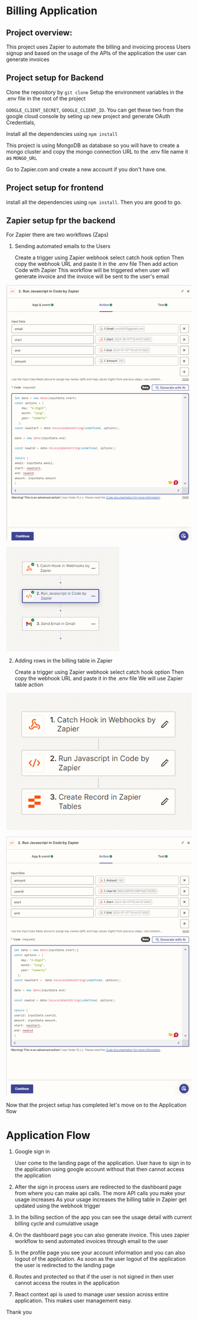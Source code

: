 
# Billing Application
## Project overview:
This project uses Zapier to automate the billing and invoicing process
Users signup and based on the usage of the APIs of the application the user can generate invoices

## Project setup for Backend
Clone the repository by `git clone`
Setup the environment variables in the .env file in the root of the project

`GOOGLE_CLIENT_SECRET`, `GOOGLE_CLIENT_ID`. You can get these two from the google cloud console by seting up new project and generate OAuth Credentials,

Install all the dependencies using `npm install`

This project is using MongoDB as database so you will have to create a mongo cluster and copy the mongo connection URL to the .env file name it as `MONGO_URL`

Go to Zapier.com and create a new account if you don't have one.

## Project setup for frontend

install all the dependencies using `npm install`. Then you are good to go.

## Zapier setup fpr the backend
For Zapier there are two workflows (Zaps)
1. Sending automated emails to the Users

    Create a trigger using Zapier webhook select catch hook option
    Then copy the webhook URL and paste it in the .env file
    Then add action Code with Zapier
This workflow will be triggered when user will generate invoice and the invoice will be sent to the user's email

![image](./1.png)


![image](./2.png)

2. Adding rows in the billing table in Zapier 

    Create a trigger using Zapier webhook select catch hook option
    Then copy the webhook URL and paste it in the .env file
    We will use Zapier table action

![image](./3.png)

![image](./4.png)


Now that the project setup has completed let's move on to the Application flow

# Application Flow

1. Google sign in

    User come to the landing page of the application. User have to sign in to the application using google account without that then cannot access the application

2. After the sign in process users are redirected to the dashboard page from where you can make api calls. The more API calls you make your usage increases
As your usage increases the billing table in Zapier get updated using the webhook trigger 

3. In the billing section of the app you can see the usage detail with current billing cycle and cumulative usage

4. On the dashboard page you can also generate invoice. This uses zapier workflow to send automated invoices through email to the user

5. In the profile page you see your account information and you can also logout of the application. As soon as the user logout of the application the user is redirected to the landing page

6. Routes and protected so that if the user is not signed in then user cannot access the routes in the application

7. React context api is used to manage user session across entire application. This makes user management easy.

Thank you


